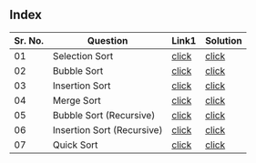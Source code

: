 ## Index
Sr. No. | Question | Link1 | Solution
---|---|---|---
01 | Selection Sort | [click](https://practice.geeksforgeeks.org/problems/selection-sort/1?utm_source=youtube&utm_medium=collab_striver_ytdescription&utm_campaign=selection-sort) | [click](./Solutions/SelectionSort.java) 
02 | Bubble Sort | [click](https://practice.geeksforgeeks.org/problems/bubble-sort/1?utm_source=youtube&utm_medium=collab_striver_ytdescription&utm_campaign=bubble-sort) | [click](./Solutions/BubbleSort.java)
03 | Insertion Sort | [click](https://practice.geeksforgeeks.org/problems/insertion-sort/0?category[]=Algorithms&page=1&query=category[]Algorithmspage1&utm_source=youtube&utm_medium=collab_striver_ytdescription&utm_campaign=insertion-sort)|[click](./Solutions/InsertionSort.java)
04 | Merge Sort  |  [click](https://practice.geeksforgeeks.org/problems/merge-sort/1?utm_source=youtube&utm_medium=collab_striver_ytdescription&utm_campaign=merge-sort) | [click](./Solutions/MergeSort.java)
05 | Bubble Sort (Recursive) | [click](https://practice.geeksforgeeks.org/problems/bubble-sort/1?utm_source=youtube&utm_medium=collab_striver_ytdescription&utm_campaign=bubble-sort) | [click](./Solutions/RecursiveBubbleSort.java)
06 | Insertion Sort (Recursive) | [click](https://practice.geeksforgeeks.org/problems/insertion-sort/1?utm_source=youtube&utm_medium=collab_striver_ytdescription&utm_campaign=insertion-sort) | [click](./Solutions/RecursiveInsertionSort.java)
07 | Quick Sort | [click](https://practice.geeksforgeeks.org/problems/quick-sort/1?utm_source=youtube&utm_medium=collab_striver_ytdescription&utm_campaign=quick-sort) | [click](./Solutions/QuickSort.java)
